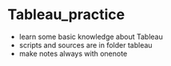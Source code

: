 # Tableau_practice
- learn some basic knowledge about Tableau
- scripts and sources are in folder tableau
- make notes always with onenote
